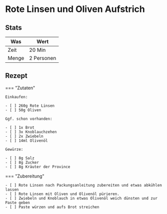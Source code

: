 # Rote Linsen und Oliven Aufstrich

## Stats

| Was   | Wert        |
|-------|-------------|
| Zeit  | 20 Min      |
| Menge | 2 Personen |

## Rezept

=== "Zutaten"

    Einkaufen:
    
    - [ ] 260g Rote Linsen
    - [ ] 50g Oliven

    Ggf. schon vorhanden:

    - [ ] 1x Brot
    - [ ] 3x Knoblauchzehen
    - [ ] 2x Zwiebeln
    - [ ] 14ml Olivenöl

    Gewürze:

    - [ ] 8g Salz
    - [ ] 8g Zucker
    - [ ] 8g Kräuter der Province

=== "Zubereitung"

    - [ ] Rote Linsen nach Packungsanleitung zubereiten und etwas abkühlen lassen
    - [ ] Rote Linsen mit Oliven und Olivenöl pürieren.
    - [ ] Zwiebeln und Knoblauch in etwas Olivenöl weich dünsten und zur Paste geben
    - [ ] Paste würzen und aufs Brot streichen

